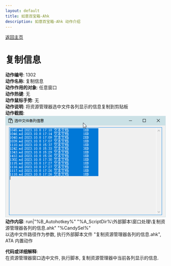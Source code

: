 ```yaml
---
layout: default
title: 如意百宝箱-Ahk
description: 如意百宝箱-Ahk 动作介绍
---
```

<link rel="stylesheet" href="../actions/css/atom-one-light.min.css">
<script src="../actions/js/highlight.min.js"></script>
<script>hljs.highlightAll();</script>

[返回主页](../index.md)

# [](#header-2) 复制信息

**动作编号**: 1302  
**动作名称**: 复制信息  
**动作作用的对象**: 任意窗口  
**动作热键**: 无  
**动作鼠标手势**: 无  
**动作说明**: 将资源管理器选中文件各列显示的信息复制到剪贴板  
**动作截图**:  
  ![创建软硬链接](img1/1302.png)  
**动作内容**: run|"%B_Autohotkey%" "%A_ScriptDir%\外部脚本\窗口处理\复制资源管理器各列的信息.ahk" "%CandySel%"  
以选中文件路径作为参数, 执行外部脚本文件 "复制资源管理器各列的信息.ahk", ATA 内置动作  

**代码或详细解释**:  
在资源管理器窗口选中文件, 执行脚本, 复制资源管理器中当前各列显示的信息.  